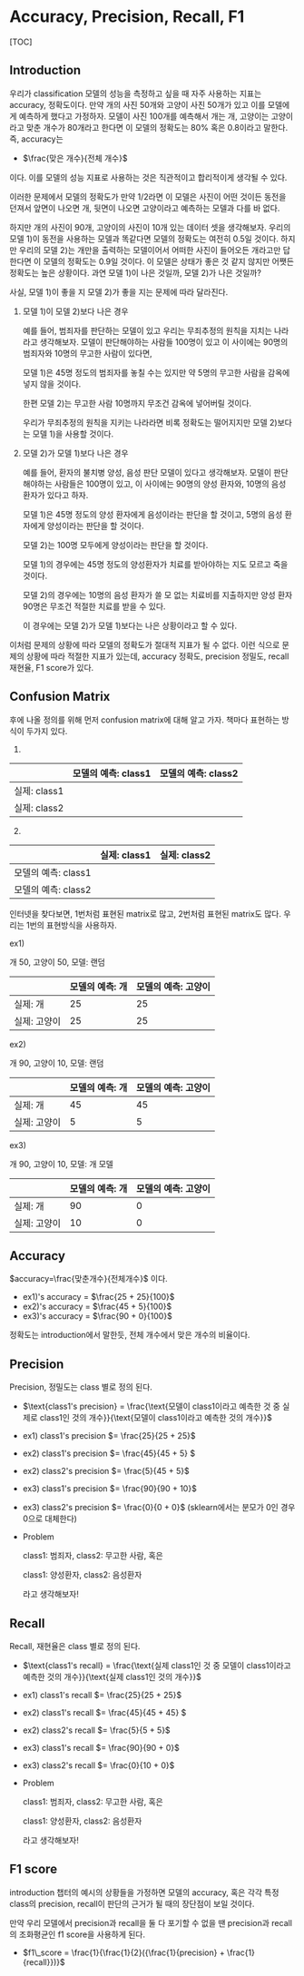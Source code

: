 # Accuracy, Precision, Recall, F1

[TOC]

## Introduction

우리가 classification 모델의 성능을 측정하고 싶을 때 자주 사용하는 지표는 accuracy, 정확도이다. 만약 개의 사진 50개와 고양이 사진 50개가 있고 이를 모델에게 예측하게 했다고 가정하자. 모델이 사진 100개를 예측해서 개는 개, 고양이는 고양이라고 맞춘 개수가 80개라고 한다면 이 모델의 정확도는 80% 혹은 0.8이라고 말한다. 즉, accuracy는

- $\frac{맞은 개수}{전체 개수}$

이다. 이를 모델의 성능 지표로 사용하는 것은 직관적이고 합리적이게 생각될 수 있다.

이러한 문제에서 모델의 정확도가 만약 1/2라면 이 모델은 사진이 어떤 것이든 동전을 던져서 앞면이 나오면 개, 뒷면이 나오면 고양이라고 예측하는 모델과 다를 바 없다.

 하지만 개의 사진이 90개, 고양이의 사진이 10개 있는 데이터 셋을 생각해보자. 우리의 모델 1)이 동전을 사용하는 모델과 똑같다면 모델의 정확도는 여전히 0.5일 것이다. 하지만 우리의 모델 2)는 개만을 출력하는 모델이어서 어떠한 사진이 들어오든 개라고만 답한다면 이 모델의 정확도는 0.9일 것이다. 이 모델은 상태가 좋은 것 같지 않지만 어쨋든 정확도는 높은 상황이다. 과연 모델 1)이 나은 것일까, 모델 2)가 나은 것일까?

사실, 모델 1)이 좋을 지 모델 2)가 좋을 지는 문제에 따라 달라진다.

1. 모델 1)이 모델 2)보다 나은 경우

    예를 들어, 범죄자를 판단하는 모델이 있고 우리는 무죄추정의 원칙을 지치는 나라라고 생각해보자. 모델이 판단해야하는 사람들 100명이 있고 이 사이에는 90명의 범죄자와 10명의 무고한 사람이 있다면, 

    모델 1)은 45명 정도의 범죄자를 놓칠 수는 있지만 약 5명의 무고한 사람을 감옥에 넣지 않을 것이다.

    한편 모델 2)는 무고한 사람 10명까지 무조건 감옥에 넣어버릴 것이다.

    우리가 무죄추정의 원칙을 지키는 나라라면 비록 정확도는 떨어지지만 모델 2)보다는 모델 1)을 사용할 것이다.

2. 모델 2)가 모델 1)보다 나은 경우

    예를 들어, 환자의 불치병 양성, 음성 판단 모델이 있다고 생각해보자. 모델이 판단해야하는 사람들은 100명이 있고, 이 사이에는 90명의 양성 환자와, 10명의 음성 환자가 있다고 하자.

    모델 1)은 45명 정도의 양성 환자에게 음성이라는 판단을 할 것이고, 5명의 음성 환자에게 양성이라는 판단을 할 것이다.

    모델 2)는 100명 모두에게 양성이라는 판단을 할 것이다.

    모델 1)의 경우에는 45명 정도의 양성환자가 치료를 받아야하는 지도 모르고 죽을 것이다. 

    모델 2)의 경우에는 10명의 음성 환자가 쓸 모 없는 치료비를 지출하지만 양성 환자 90명은 무조건 적절한 치료를 받을 수 있다.

    이 경우에는 모델 2)가 모델 1)보다는 나은 상황이라고 할 수 있다.

이처럼 문제의 상황에 따라 모델의 정확도가 절대적 지표가 될 수 없다. 이런 식으로 문제의 상황에 따라 적절한 지표가 있는데, accuracy 정확도, precision 정밀도, recall 재현율, F1 score가 있다.

## Confusion Matrix

후에 나올 정의를 위해 먼저 confusion matrix에 대해 알고 가자. 책마다 표현하는 방식이 두가지 있다.

1. 

|              | 모델의 예측: class1 | 모델의 예측: class2 |
| ------------ | ------------------- | ------------------- |
| 실제: class1 |                     |                     |
| 실제: class2 |                     |                     |

2. 

|                     | 실제: class1 | 실제: class2 |
| ------------------- | ------------ | ------------ |
| 모델의 예측: class1 |              |              |
| 모델의 예측: class2 |              |              |

인터넷을 찾다보면, 1번처럼 표현된 matrix로 많고, 2번처럼 표현된 matrix도 많다. 우리는 1번의 표현방식을 사용하자.

ex1)

개 50, 고양이 50, 모델: 랜덤

|              | 모델의 예측: 개 | 모델의 예측: 고양이 |
| ------------ | --------------- | ------------------- |
| 실제: 개     | 25              | 25                  |
| 실제: 고양이 | 25              | 25                  |

ex2)

개 90, 고양이 10, 모델: 랜덤

|              | 모델의 예측: 개 | 모델의 예측: 고양이 |
| ------------ | --------------- | ------------------- |
| 실제: 개     | 45              | 45                  |
| 실제: 고양이 | 5               | 5                   |

ex3)

개 90, 고양이 10, 모델: 개 모델

|              | 모델의 예측: 개 | 모델의 예측: 고양이 |
| ------------ | --------------- | ------------------- |
| 실제: 개     | 90              | 0                   |
| 실제: 고양이 | 10              | 0                   |

## Accuracy

$accuracy=\frac{맞춘개수}{전체개수}$ 이다.

- ex1)'s accuracy = $\frac{25 + 25}{100}$
- ex2)'s accuracy = $\frac{45 + 5}{100}$
- ex3)'s accuracy = $\frac{90 + 0}{100}$

정확도는 introduction에서 말한듯, 전체 개수에서 맞은 개수의 비율이다.

## Precision

Precision, 정밀도는 class 별로 정의 된다.

- $\text{class1's precision} = \frac{\text{모델이 class1이라고 예측한 것 중 실제로 class1인 것의 개수}}{\text{모델이 class1이라고 예측한 것의 개수}}$

- ex1) class1's precision $= \frac{25}{25 + 25}$ 

- ex2) class1's precision $= \frac{45}{45 + 5} $
- ex2) class2's precision $= \frac{5}{45 + 5}$

- ex3) class1's precision $= \frac{90}{90 + 10}$
- ex3) class2's precision $= \frac{0}{0 + 0}$ (sklearn에서는 분모가 0인 경우 0으로 대체한다)

- Problem

    class1: 범죄자, class2: 무고한 사람, 혹은

    class1: 양성환자, class2: 음성환자

    라고 생각해보자!

## Recall

Recall, 재현율은 class 별로 정의 된다.

- $\text{class1's recall} = \frac{\text{실제 class1인 것 중 모델이 class1이라고 예측한 것의 개수}}{\text{실제 class1인 것의 개수}}$

- ex1) class1's recall $= \frac{25}{25 + 25}$ 

- ex2) class1's recall $= \frac{45}{45 + 45} $
- ex2) class2's recall $= \frac{5}{5 + 5}$

- ex3) class1's recall $= \frac{90}{90 + 0}$
- ex3) class2's recall $= \frac{0}{10 + 0}$ 

- Problem

    class1: 범죄자, class2: 무고한 사람, 혹은

    class1: 양성환자, class2: 음성환자

    라고 생각해보자!

## F1 score

introduction 챕터의 예시의 상황들을 가정하면 모델의 accuracy, 혹은 각각 특정 class의 precision, recall이 판단의 근거가 될 때의 장단점이 보일 것이다. 

만약 우리 모델에서 precision과 recall을 둘 다 포기할 수 없을 땐 precision과 recall의 조화평균인 f1 score을 사용하게 된다.

- $f1\_score = \frac{1}{\frac{1}{2}({\frac{1}{precision} + \frac{1}{recall}})}$



